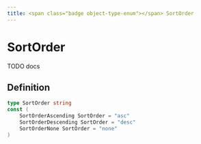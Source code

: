 ```yaml
---
title: <span class="badge object-type-enum"></span> SortOrder
---
```

# <span class="badge object-type-enum"></span> SortOrder

TODO docs

## Definition

```go
type SortOrder string
const (
	SortOrderAscending SortOrder = "asc"
	SortOrderDescending SortOrder = "desc"
	SortOrderNone SortOrder = "none"
)

```
